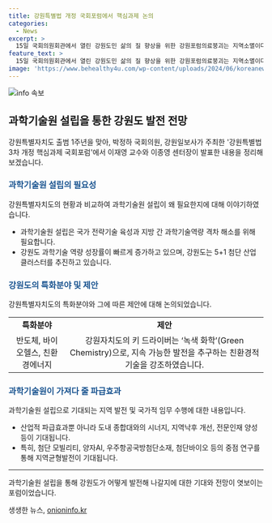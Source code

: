 ```yaml
---
title: 강원특별법 개정 국회포럼에서 핵심과제 논의
categories:
  - News
excerpt: >
  15일 국회의원회관에서 열린 강원도민 삶의 질 향상을 위한 강원포럼의료붕괴는 지역소멸이다는 강원특별자치도 출범 1주년과 강원특별법 3차 개정을 기념하는 행사로, 강원자치도의 과학기술원 설립을 주제로 이재영 GIST 교수와 이종영 강원과학기술센터장이 발표했다. 행사는 강원특별자치도와 박정하 국회의원, 강원일보사가 공동주최했으며, 지속 가능한 발전을 위한 추진 방향과 지역균형발전을 위한 중점 연구를 다뤘다.
feature_text: >
  15일 국회의원회관에서 열린 강원도민 삶의 질 향상을 위한 강원포럼의료붕괴는 지역소멸이다는 강원특별자치도 출범 1주년과 강원특별법 3차 개정을 기념하는 행사로, 강원자치도의 과학기술원 설립을 주제로 이재영 GIST 교수와 이종영 강원과학기술센터장이 발표했다. 행사는 강원특별자치도와 박정하 국회의원, 강원일보사가 공동주최했으며, 지속 가능한 발전을 위한 추진 방향과 지역균형발전을 위한 중점 연구를 다뤘다.
image: 'https://www.behealthy4u.com/wp-content/uploads/2024/06/koreanews.jpg'
---
```


<p><img src="https://www.behealthy4u.com/wp-content/uploads/2024/06/koreanews.jpg" alt="info 속보" /></p>

<h2 data-ke-size="size26">과학기술원 설립을 통한 강원도 발전 전망</h2>

<p data-ke-size="size16">강원특별자치도 출범 1주년을 맞아, 박정하 국회의원, 강원일보사가 주최한 '강원특별법 3차 개정 핵심과제 국회포럼'에서 이재영 교수와 이종영 센터장이 발표한 내용을 정리해 보겠습니다.</p>

<h3><b><span style="color: #1a5490;">과학기술원 설립의 필요성</span></b></h3>

<p data-ke-size="size16">강원특별자치도의 현황과 비교하여 과학기술원 설립이 왜 필요한지에 대해 이야기하였습니다.</p>

<ul>
<li>과학기술원 설립은 국가 전략기술 육성과 지방 간 과학기술역량 격차 해소를 위해 필요합니다.</li>
<li>강원도 과학기술 역량 성장률이 빠르게 증가하고 있으며, 강원도는 5+1 첨단 산업 클러스터를 추진하고 있습니다.</li>
</ul>

<h3><b><span style="color: #1a5490;">강원도의 특화분야 및 제안</span></b></h3>

<p data-ke-size="size16">강원특별자치도의 특화분야와 그에 따른 제안에 대해 논의되었습니다.</p>

<table>
  <tr>
    <td style="text-align: center; height: 17px;"><b>특화분야</b></td>
    <td style="text-align: center; height: 17px;"><b>제안</b></td>
  </tr>
  <tr>
    <td style="text-align: center; height: 17px;">반도체, 바이오헬스, 친환경에너지</td>
    <td style="text-align: center; height: 17px;">강원자치도의 키 드라이버는 ‘녹색 화학’(Green Chemistry)으로, 지속 가능한 발전을 추구하는 친환경적 기술을 강조하였습니다.</td>
  </tr>
</table>

<h3><b><span style="color: #1a5490;">과학기술원이 가져다 줄 파급효과</span></b></h3>

<p data-ke-size="size16">과학기술원 설립으로 기대되는 지역 발전 및 국가적 임무 수행에 대한 내용입니다.</p>

<ul>
<li>산업적 파급효과뿐 아니라 도내 종합대와의 시너지, 지역낙후 개선, 전문인재 양성 등이 기대됩니다.</li>
<li>특히, 첨단 모빌리티, 양자AI, 우주항공국방첨단소재, 첨단바이오 등의 중점 연구를 통해 지역균형발전이 기대됩니다.</li>
</ul>

<hr>

<p data-ke-size="size16">과학기술원 설립을 통해 강원도가 어떻게 발전해 나갈지에 대한 기대와 전망이 엿보이는 포럼이었습니다.</p>
생생한 뉴스, <a href="https://onioninfo.kr" rel="dofollow">onioninfo.kr</a>


